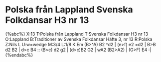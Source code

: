 # Polska från Lappland Svenska Folkdansar H3 nr 13

{%abc%}
X:13
T:Polska från Lappland
T:Svenska Folkdansar H3 nr 13
O:Lappland
B:Traditioner av Svenska Folkdansar Häfte 3, nr 13
R:Polska
Z:Nils L
U:w=wedge
M:3/4
L:1/8
K:Em
(B>^A) B2 ^d2 | (e>f) e2 =d2 | B>B d2 B2 | d>c B4 ::
(B>c) d2 g2 | (d>c)B2 G2 | wA2 (B2>A2) | (G>F) E4 :|
{%endabc%}
